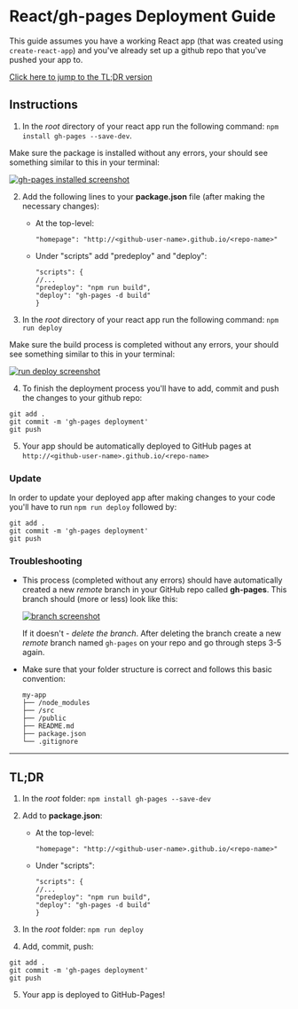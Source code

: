# React/gh-pages Deployment Guide

This guide assumes you have a working React app (that was created using `create-react-app`) and you've already set up a github repo that you've pushed your app to.

[Click here to jump to the TL;DR version](#tldr)

## Instructions

1. In the _root_ directory of your react app run the following command: `npm install gh-pages --save-dev`.

  Make sure the package is installed without any errors, your should see something similar to this in your terminal:

  [![gh-pages installed screenshot](https://i.postimg.cc/9MTMg8sp/Screenshot-from-2018-10-31-11-02-41.png)](https://postimg.cc/FdrN7Zrd)

2. Add the following lines to your **package.json** file (after making the necessary changes):
    - At the top-level:

      `"homepage": "http://<github-user-name>.github.io/<repo-name>"`

    - Under "scripts" add "predeploy" and "deploy":

      ```
      "scripts": {
      //...
      "predeploy": "npm run build",
      "deploy": "gh-pages -d build"
      }
      ```

3. In the _root_ directory of your react app run the following command: `npm run deploy`

  Make sure the build process is completed without any errors, your should see something similar to this in your terminal:

  [![run deploy screenshot](https://i.postimg.cc/WzPqWGjv/Screenshot-from-2018-10-26-13-15-21.png)](https://postimg.cc/ZBVq0yC7)

4. To finish the deployment process you'll have to add, commit and push the changes to your github repo:

  ```
  git add .
  git commit -m 'gh-pages deployment'
  git push
  ```

5. Your app should be automatically deployed to GitHub pages at `http://<github-user-name>.github.io/<repo-name>`

### Update

In order to update your deployed app after making changes to your code you'll have to run `npm run deploy` followed by:
```
git add .
git commit -m 'gh-pages deployment'
git push
```

### Troubleshooting

- This process (completed without any errors) should have automatically created a new _remote_ branch in your GitHub repo called **gh-pages**. This branch should (more or less) look like this:

  [![branch screenshot](https://i.postimg.cc/qBhGmrVJ/Screenshot-from-2018-10-26-13-40-15.png)](https://postimg.cc/Cd0D1WxX)

  If it doesn't - _delete the branch_.
  After deleting the branch create a new _remote_ branch named `gh-pages` on your repo and go through steps 3-5 again.

- Make sure that your folder structure is correct and follows this basic convention:
  ```
  my-app
  ├── /node_modules
  ├── /src
  ├── /public
  ├── README.md
  ├── package.json
  └── .gitignore
  ```

___

## <a name="tldr"></a> TL;DR

1. In the _root_ folder: `npm install gh-pages --save-dev`

2. Add to **package.json**:

    - At the top-level:

      `"homepage": "http://<github-user-name>.github.io/<repo-name>"`

    - Under "scripts":

      ```
      "scripts": {
      //...
      "predeploy": "npm run build",
      "deploy": "gh-pages -d build"
      }
      ```

3. In the _root_ folder: `npm run deploy`

4. Add, commit, push:
```
git add .
git commit -m 'gh-pages deployment'
git push
```

5. Your app is deployed to GitHub-Pages!
